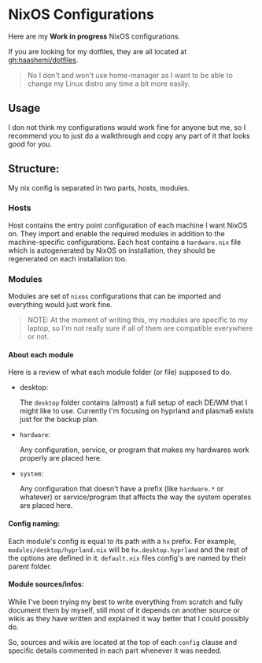 # NixOS Configurations

Here are my **Work in progress** NixOS configurations.

If you are looking for my dotfiles, they are all located at [gh:haashemi/dotfiles](https://github.com/haashemi/dotfiles).

> No I don't and won't use home-manager as I want to be able to change my Linux distro any time a bit more easily.

## Usage

I don not think my configurations would work fine for anyone but me, so I recommend you to just do a walkthrough and copy any part of it that looks good for you.

## Structure:

My nix config is separated in two parts, hosts, modules.

### Hosts

Host contains the entry point configuration of each machine I want NixOS on. They import and enable the required modules in addition to the machine-specific configurations. Each host contains a `hardware.nix` file which is autogenerated by NixOS on installation, they should be regenerated on each installation too.

### Modules

Modules are set of `nixos` configurations that can be imported and everything would just work fine.

> NOTE:
> At the moment of writing this, my modules are specific to my laptop, so I'm not really sure if all of them are compatible everywhere or not.

#### About each module

Here is a review of what each module folder (or file) supposed to do.

- desktop:

  The `desktop` folder contains (almost) a full setup of each DE/WM that I might like to use. Currently I'm focusing on hyprland and plasma6 exists just for the backup plan.

- `hardware`:

  Any configuration, service, or program that makes my hardwares work properly are placed here.

- `system`:

  Any configuration that doesn't have a prefix (like `hardware.*` or whatever) or service/program that affects the way the system operates are placed here.

#### Config naming:

Each module's config is equal to its path with a `hx` prefix. For example, `modules/desktop/hyprland.nix` will be `hx.desktop.hyprland` and the rest of the options are defined in it. `default.nix` files config's are named by their parent folder.

#### Module sources/infos:

While I've been trying my best to write everything from scratch and fully document them by myself, still most of it depends on another source or wikis as they have written and explained it way better that I could possibly do.

So, sources and wikis are located at the top of each `config` clause and specific details commented in each part whenever it was needed.
